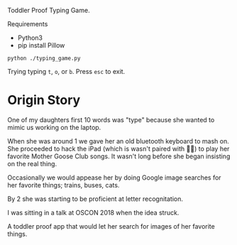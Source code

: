 Toddler Proof Typing Game.

Requirements
- Python3
- pip install Pillow

`python ./typing_game.py`

Trying typing `t`, `o`, or `b`. Press `esc` to exit.

# Origin Story

One of my daughters first 10 words was "type" because she wanted to mimic us working on the laptop.  

When she was around 1 we gave her an old bluetooth keyboard to mash on. She proceeded to hack the iPad (which is wasn't paired with 🤷‍♂️) to play her favorite Mother Goose Club songs. It wasn't long before she began insisting on the real thing.

Occasionally we would appease her by doing Google image searches for her favorite things; trains, buses, cats. 

By 2 she was starting to be proficient at letter recognitation. 

I was sitting in a talk at OSCON 2018 when the idea struck. 

A toddler proof app that would let her search for images of her favorite things.

